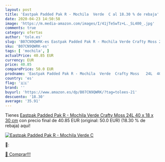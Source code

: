 ```yaml
---
layout: post
title: 'Eastpak Padded Pak R - Mochila  Verde  C al 18.30 % de rebaja'
date: 2020-04-23 14:50:58
image: 'https://m.media-amazon.com/images/I/41jTeSwTz+L._SL400_.jpg'
comments: true
category: ofertas
author: 'tole.es'
slug: 'B07CN9QWRK-es Eastpak Padded Pak R - Mochila Verde Crafty Moss 24L 40 x...'
sku: 'B07CN9QWRK-es'
tags: [ 'mochila', ]
actualPrice: 40.85 EUR
currency: EUR
price: 40.85
comparePrice: 50.0 EUR
prodname: 'Eastpak Padded Pak R - Mochila  Verde  Crafty Moss   24L  40 x 18 x 30 cm'
country: 'es'
flag: '🇪🇸'
brand: ''
buyurl: 'https://www.amazon.es/dp/B07CN9QWRK/?tag=tolees-21'
descuento: '18.30'
average: '35.91'
---
```


Tienes [Eastpak Padded Pak R - Mochila  Verde  Crafty Moss   24L  40 x 18 x 30 cm](https://www.amazon.es/dp/B07CN9QWRK/?tag=tolees-21) con precio final de  40.85 EUR (original: 50.0 EUR) (18.30 %  de rebaja) aqui!

[![Eastpak Padded Pak R - Mochila  Verde  C](https://m.media-amazon.com/images/I/41jTeSwTz+L._SL400_.jpg)](https://www.amazon.es/dp/B07CN9QWRK/?tag=tolees-21)

🔎:


[🛒 Comprar!!!](https://www.amazon.es/dp/B07CN9QWRK/?tag=tolees-21)

